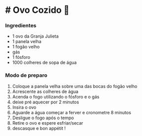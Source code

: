 # # Ovo Cozido :egg:

### Ingredientes

- 1 ovo da Granja Julieta
- 1 panela velha
- 1 fogão velho
- gás
- 1 fósforo
- 1000 colheres de sopa de água

### Modo de preparo

1. Coloque a panela velha sobre uma das bocas do fogão velho
2. Acrescente as colheres de água
3. Acenda o fogo utilizando o fósforo e o gás
4. deixe pré aquecer por 2 minutos
5. Insira o ovo
6. Aguarde a água começar a ferver e cronometre 8 minutos
7. Desligue o fogo após o tempo
8. Retire o ovo e espere esfriar/secar
9. descasque e bon appétit !

